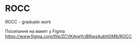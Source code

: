 # ROCC
ROCC - graduate work

Посилання на макет у Figma 
https://www.figma.com/file/ZCVKAyeYcjBRwsAubttGM8/ROCC 

